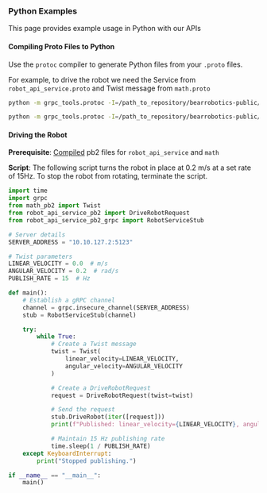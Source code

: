 ### Python Examples
This page provides example usage in Python with our APIs

#### Compiling Proto Files to Python
Use the `protoc` compiler to generate Python files from your `.proto` files.

For example, to drive the robot we need the Service from `robot_api_service.proto` and Twist message from `math.proto`
```bash
python -m grpc_tools.protoc -I=/path_to_repository/bearrobotics-public/base/ --python_out=. --grpc_python_out=. bearrobotics/api/v0.0/robot/robot_api_service.proto

python -m grpc_tools.protoc -I=/path_to_repository/bearrobotics-public/base/ --python_out=. bearrobotics/api/v0.0/common/math.proto 
```

#### Driving the Robot

**Prerequisite**: [Compiled](#compiling-proto-files-to-python) pb2 files for `robot_api_service` and `math`

**Script**: The following script turns the robot in place at 0.2 m/s at a set rate of 15Hz. To stop the robot from rotating, terminate the script.
```python
import time
import grpc
from math_pb2 import Twist
from robot_api_service_pb2 import DriveRobotRequest
from robot_api_service_pb2_grpc import RobotServiceStub

# Server details
SERVER_ADDRESS = "10.10.127.2:5123"

# Twist parameters
LINEAR_VELOCITY = 0.0  # m/s
ANGULAR_VELOCITY = 0.2  # rad/s
PUBLISH_RATE = 15  # Hz

def main():
    # Establish a gRPC channel
    channel = grpc.insecure_channel(SERVER_ADDRESS)
    stub = RobotServiceStub(channel)

    try:
        while True:
            # Create a Twist message
            twist = Twist(
                linear_velocity=LINEAR_VELOCITY,
                angular_velocity=ANGULAR_VELOCITY
            )

            # Create a DriveRobotRequest
            request = DriveRobotRequest(twist=twist)

            # Send the request 
            stub.DriveRobot(iter([request]))
            print(f"Published: linear_velocity={LINEAR_VELOCITY}, angular_velocity={ANGULAR_VELOCITY}")

            # Maintain 15 Hz publishing rate
            time.sleep(1 / PUBLISH_RATE)
    except KeyboardInterrupt:
        print("Stopped publishing.")

if __name__ == "__main__":
    main()
```
